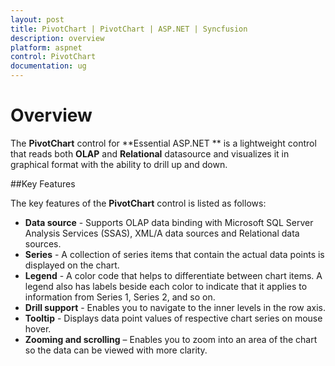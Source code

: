 ```yaml
---
layout: post
title: PivotChart | PivotChart | ASP.NET | Syncfusion
description: overview
platform: aspnet
control: PivotChart
documentation: ug
---
```


# Overview

The **PivotChart** control for **Essential ASP.NET ** is a lightweight control that reads both **OLAP** and **Relational** datasource and visualizes it in graphical format with the ability to drill up and down.

##Key Features

The key features of the **PivotChart** control is listed as follows:

* **Data source** - Supports OLAP data binding with Microsoft SQL Server Analysis Services (SSAS), XML/A data sources and Relational data sources.
* **Series** - A collection of series items that contain the actual data points is displayed on the chart.
* **Legend** - A color code that helps to differentiate between chart items. A legend also has labels beside each color to indicate that it applies to information from Series 1, Series 2, and so on.
* **Drill support** - Enables you to navigate to the inner levels in the row axis. 
* **Tooltip** - Displays data point values of respective chart series on mouse hover.
* **Zooming and scrolling** – Enables you to zoom into an area of the chart so the data can be viewed with more clarity.